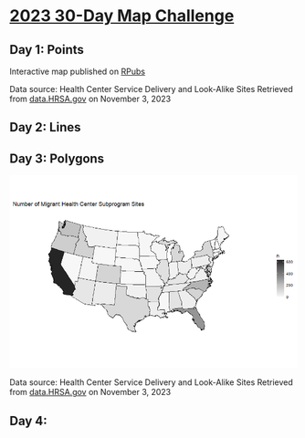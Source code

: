 # [2023 30-Day Map Challenge](https://30daymapchallenge.com/)

## Day 1: Points

Interactive map published on [RPubs](http://rpubs.com/jspayd/day1-points-30daymapchallenge2023)

Data source: Health Center Service Delivery and Look-Alike Sites
Retrieved from [data.HRSA.gov](https://data.hrsa.gov/data/download?hmpgtitle=hmpg-hrsa-data) on November 3, 2023


## Day 2: Lines




## Day 3: Polygons

![Day 3: Polygons](day3-polygons.png)

Data source: Health Center Service Delivery and Look-Alike Sites
Retrieved from [data.HRSA.gov](https://data.hrsa.gov/data/download?hmpgtitle=hmpg-hrsa-data) on November 3, 2023


## Day 4: 